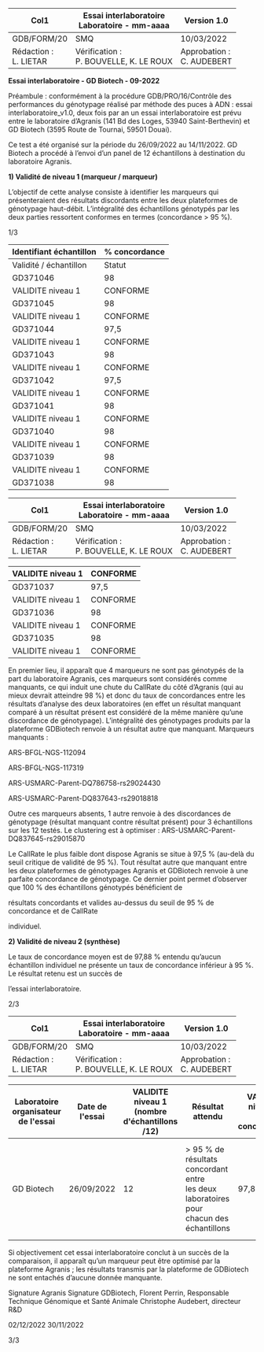 |Col1|Essai interlaboratoire<br>Laboratoire - mm-aaaa|Version 1.0|
|---|---|---|
|GDB/FORM/20|SMQ|10/03/2022|
|Rédaction :<br>L. LIETAR|Vérification :<br>P. BOUVELLE, K. LE ROUX|Approbation :<br>C. AUDEBERT|


**Essai interlaboratoire - GD Biotech - 09-2022**

Préambule : conformément à la procédure GDB/PRO/16/Contrôle des performances du
génotypage réalisé par méthode des puces à ADN : essai interlaboratoire_v1.0, deux fois
par an un essai interlaboratoire est prévu entre le laboratoire d’Agranis (141 Bd des Loges,
53940 Saint-Berthevin) et GD Biotech (3595 Route de Tournai, 59501 Douai).

Ce test a été organisé sur la période du 26/09/2022 au 14/11/2022.
GD Biotech a procédé à l’envoi d’un panel de 12 échantillons à destination du laboratoire
Agranis.

**1) Validité de niveau 1 (marqueur / marqueur)**

L’objectif de cette analyse consiste à identifier les marqueurs qui présenteraient des
résultats discordants entre les deux plateformes de génotypage haut-débit.
L’intégralité des échantillons génotypés par les deux parties ressortent conformes en termes
(concordance > 95 %).

1/3

|Identifiant échantillon|% concordance|
|---|---|
|Validité / échantillon|Statut|
|GD371046|98|
|VALIDITE niveau 1|CONFORME|
|GD371045|98|
|VALIDITE niveau 1|CONFORME|
|GD371044|97,5|
|VALIDITE niveau 1|CONFORME|
|GD371043|98|
|VALIDITE niveau 1|CONFORME|
|GD371042|97,5|
|VALIDITE niveau 1|CONFORME|
|GD371041|98|
|VALIDITE niveau 1|CONFORME|
|GD371040|98|
|VALIDITE niveau 1|CONFORME|
|GD371039|98|
|VALIDITE niveau 1|CONFORME|
|GD371038|98|

|Col1|Essai interlaboratoire<br>Laboratoire - mm-aaaa|Version 1.0|
|---|---|---|
|GDB/FORM/20|SMQ|10/03/2022|
|Rédaction :<br>L. LIETAR|Vérification :<br>P. BOUVELLE, K. LE ROUX|Approbation :<br>C. AUDEBERT|


|VALIDITE niveau 1|CONFORME|
|---|---|
|GD371037|97,5|
|VALIDITE niveau 1|CONFORME|
|GD371036|98|
|VALIDITE niveau 1|CONFORME|
|GD371035|98|
|VALIDITE niveau 1|CONFORME|


En premier lieu, il apparaît que 4 marqueurs ne sont pas génotypés de la part du laboratoire
Agranis, ces marqueurs sont considérés comme manquants, ce qui induit une chute du
CallRate du côté d’Agranis (qui au mieux devrait atteindre 98 %) et donc du taux de
concordances entre les résultats d’analyse des deux laboratoires (en effet un résultat
manquant comparé à un résultat présent est considéré de la même manière qu’une
discordance de génotypage). L’intégralité des génotypages produits par la plateforme
GDBiotech renvoie à un résultat autre que manquant.
Marqueurs manquants :

ARS-BFGL-NGS-112094

ARS-BFGL-NGS-117319

ARS-USMARC-Parent-DQ786758-rs29024430

ARS-USMARC-Parent-DQ837643-rs29018818

Outre ces marqueurs absents, 1 autre renvoie à des discordances de génotypage (résultat
manquant contre résultat présent) pour 3 échantillons sur les 12 testés.
Le clustering est à optimiser : ARS-USMARC-Parent-DQ837645-rs29015870

Le CallRate le plus faible dont dispose Agranis se situe à 97,5 % (au-delà du seuil critique
de validité de 95 %). Tout résultat autre que manquant entre les deux plateformes de
génotypages Agranis et GDBiotech renvoie à une parfaite concordance de génotypage. Ce
dernier point permet d’observer que 100 % des échantillons génotypés bénéficient de

résultats concordants et valides au-dessus du seuil de 95 % de concordance et de CallRate

individuel.

**2) Validité de niveau 2 (synthèse)**

Le taux de concordance moyen est de 97,88 % entendu qu’aucun échantillon individuel ne
présente un taux de concordance inférieur à 95 %. Le résultat retenu est un succès de

l’essai interlaboratoire.

2/3

|Col1|Essai interlaboratoire<br>Laboratoire - mm-aaaa|Version 1.0|
|---|---|---|
|GDB/FORM/20|SMQ|10/03/2022|
|Rédaction :<br>L. LIETAR|Vérification :<br>P. BOUVELLE, K. LE ROUX|Approbation :<br>C. AUDEBERT|








|Laboratoire<br>organisateur<br>de l'essai|Date de<br>l'essai|VALIDITE<br>niveau 1<br>(nombre<br>d'échantillons<br>/12)|Résultat<br>attendu|VALIDITE<br>niveau 2<br>(%<br>concordance)|Résultat<br>attendu|Résultat<br>retenu|
|---|---|---|---|---|---|---|
|GD Biotech|26/09/2022|12|> 95 % de<br>résultats<br>concordant entre<br>les deux<br>laboratoires pour<br>chacun des<br>échantillons|97,88|> 95 % de<br>résultats<br>concordant<br>entre les deux<br>laboratoires<br>pour l'ensemble<br>des échantillons|SUCCES|


Si objectivement cet essai interlaboratoire conclut à un succès de la comparaison, il apparaît
qu’un marqueur peut être optimisé par la plateforme Agranis ; les résultats transmis par la
plateforme de GDBiotech ne sont entachés d’aucune donnée manquante.

Signature Agranis Signature GDBiotech,
Florent Perrin, Responsable Technique Génomique et Santé Animale Christophe Audebert, directeur R&D

02/12/2022 30/11/2022

3/3

